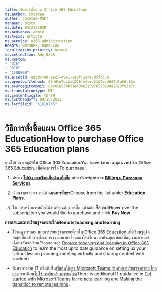```yaml
---
title: วิธีการสั่งซื้อแผน Office 365 Education
ms.author: cmcatee
author: cmcatee-MSFT
manager: scotv
ms.date: 04/21/2020
ms.audience: Admin
ms.topic: article
ms.service: o365-administration
ROBOTS: NOINDEX, NOFOLLOW
localization_priority: Normal
ms.collection: Adm_O365
ms.custom:
- "330"
- "370"
- "1500009"
ms.assetid: eabdc749-9ec5-4961-9adf-2e7e7d5fb330
ms.openlocfilehash: 8546be7dc2ab569fe0beb3150ead687d3a96c83a
ms.sourcegitcommit: 8bc60ec34bc1e40685e3976576e04a2623f63a7c
ms.translationtype: MT
ms.contentlocale: th-TH
ms.lasthandoff: 04/15/2021
ms.locfileid: "51810755"
---
```

# <a name="how-to-purchase-office-365-education-plans"></a><span data-ttu-id="460ae-102">วิธีการสั่งซื้อแผน Office 365 Education</span><span class="sxs-lookup"><span data-stu-id="460ae-102">How to purchase Office 365 Education plans</span></span>

<span data-ttu-id="460ae-103">คุณได้รับการอนุมัติให้ Office 365 Education</span><span class="sxs-lookup"><span data-stu-id="460ae-103">You have been approved for Office 365 Education.</span></span>  <span data-ttu-id="460ae-104">เมื่อต้องการซื้อ:</span><span class="sxs-lookup"><span data-stu-id="460ae-104">To purchase:</span></span>

1. <span data-ttu-id="460ae-105">นําทาง **[ไปยัง>การเรียกเก็บเงิน เพื่อซื้อ](https://portal.office.com/AdminPortal/Home#/catalog)** บริการ</span><span class="sxs-lookup"><span data-stu-id="460ae-105">Navigate to **[Billing > Purchase Services](https://portal.office.com/AdminPortal/Home#/catalog)**.</span></span>

2. <span data-ttu-id="460ae-106">เลือกจากรายการภายใต้ **แผนการศึกษา**</span><span class="sxs-lookup"><span data-stu-id="460ae-106">Choose from the list under **Education Plans**.</span></span>

3. <span data-ttu-id="460ae-107">โฮเวอร์เหนือการสมัครใช้งานที่คุณต้องการซื้อ แล้วคลิก **ซื้อ** ทันที</span><span class="sxs-lookup"><span data-stu-id="460ae-107">Hover over the subscription you would like to purchase and click **Buy Now**.</span></span>

<span data-ttu-id="460ae-108">**การสอนและการเรียนรู้จากระยะไกล**</span><span class="sxs-lookup"><span data-stu-id="460ae-108">**Remote teaching and learning**</span></span>

- <span data-ttu-id="460ae-109">โปรดดู การสอน [และการเรียนรู้จากระยะไกลใน Office 365 Education](https://support.office.com/article/remote-teaching-and-learning-in-office-365-education-f651ccae-7b65-478b-8366-51bb884025c4) เพื่อเรียนรู้คู่มือล่าสุดเกี่ยวกับการตั้งค่าการวางแผนบทเรียนของโรงเรียน การประชุมแบบเสมือน และการแชร์เนื้อหากับนักเรียน</span><span class="sxs-lookup"><span data-stu-id="460ae-109">Please see [Remote teaching and learning in Office 365 Education](https://support.office.com/article/remote-teaching-and-learning-in-office-365-education-f651ccae-7b65-478b-8366-51bb884025c4) to learn the most up to date guidance on setting up your school lesson planning, meeting virtually and sharing content with students.</span></span>

- <span data-ttu-id="460ae-110">มีแนวทางด้าน IT เพิ่มเติมใน[เริ่มต้นใช้งาน Microsoft Teams สําหรับการเรียนรู้จากระยะไกล และ](https://docs.microsoft.com/MicrosoftTeams/remote-learning-edu)การเปลี่ยน[ไปใช้การเรียนรู้จากระยะไกล](https://www.microsoft.com/education/remote-learning)</span><span class="sxs-lookup"><span data-stu-id="460ae-110">There is additional IT guidance in [Get started with Microsoft Teams for remote learning](https://docs.microsoft.com/MicrosoftTeams/remote-learning-edu) and [Making the transition to remote learning](https://www.microsoft.com/education/remote-learning).</span></span>

